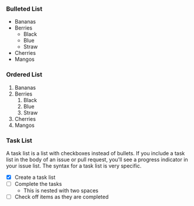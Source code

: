 
### Bulleted List
* Bananas
* Berries
    * Black
    * Blue
    * Straw
* Cherries
* Mangos

### Ordered List
1. Bananas
1. Berries
    1. Black
    1. Blue
    1. Straw
1. Cherries
1. Mangos

### Task List
A task list is a list with checkboxes instead of bullets. If you include a task list in the body of an issue or pull request, you'll see a progress indicator in your issue list. The syntax for a task list is very specific.

- [x] Create a task list
- [ ] Complete the tasks
  - This is nested with two spaces
- [ ] Check off items as they are completed
